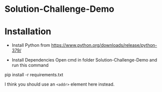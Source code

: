 # Solution-Challenge-Demo
# Installation

* Install Python from https://www.python.org/downloads/release/python-379/

* Install Dependencies Open cmd in folder Solution-Challenge-Demo and run this command

pip install -r requirements.txt

I think you should use an
`<addr>` element here instead.
